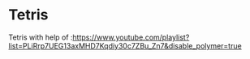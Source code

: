 # Tetris
 Tetris with help of :https://www.youtube.com/playlist?list=PLiRrp7UEG13axMHD7Kqdiy30c7ZBu_Zn7&disable_polymer=true
